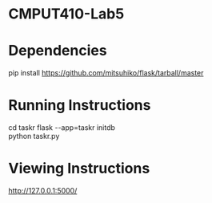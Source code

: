 # CMPUT410-Lab5

# Dependencies
pip install https://github.com/mitsuhiko/flask/tarball/master

# Running Instructions
cd taskr
flask --app=taskr initdb    
python taskr.py

# Viewing Instructions

http://127.0.0.1:5000/

